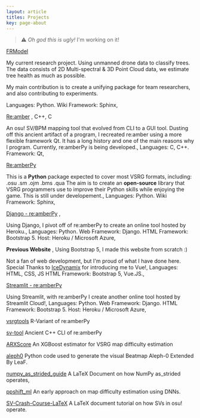 ```yaml
---
layout: article
titles: Projects
key: page-about
---
```


> :warning: _Oh god this is ugly!_
> I'm working on it!

[FRModel](https://github.com/Eve-ning/FRModel)

My current research project. Using unmanned drone data to
classify trees. The data consists of 2D Multi-spectral & 3D Point Cloud data,
we estimate tree health as much as possible.

My main contribution is to create a unifying package for team researchers,
and also contributing to experiments.

Languages: Python. Wiki Framework: Sphinx,

[Re:amber](https://github.com/Eve-ning/reamber)
<i class="fab fa-github"></i>,
C++, C

An osu! SV/BPM mapping tool that evolved from CLI to a GUI tool.
Dusting off this ancient artifact of a program, I recreated re:amber using
a more flexible framework Qt.
It has a long history and one of the main reasons why I program.
Currently, <span class="font-monospace">re:amberPy</span> is being developed.,
Languages: C, C++. Framework: Qt,

[Re:amberPy](https://github.com/Eve-ning/reamberPy)
<i class="fab fa-github"></i>
<i class="fab fa-python"></i>

This is a <b>Python</b> package expected to cover most VSRG formats,
including: <span class="font-monospace">.osu .sm .ojm .bms .qua</span>
The aim is to create an <b>open-source</b> library that VSRG
programmers use to improve their Python skills while enjoying the game.
This is still under developement.,
Languages: Python.
Wiki Framework: Sphinx,

[Django - re:amberPy](https://evening-osu.herokuapp.com/analytics/render/)
<i class="fab fa-github"></i>
<i class="fab fa-python"></i>
<i class="fab fa-bootstrap"></i>
<i class="fab fa-html5"></i>
<i class="fas fa-cloud"></i>,

Using Django, I pivot off of <span class="font-monospace">re:amberPy</span>
to create an online tool hosted by Heroku.,
Languages: Python.
Web Framework: Django.
HTML Framework: Bootstrap 5.
Host: Heroku / Microsoft Azure,

**Previous Website** <i class="fab fa-bootstrap"></i> <i class="fab fa-html5"></i>
<i class="fas fa-cloud"></i> <i class="fab fa-vuejs"></i> <i class="fab fa-js"></i>,
Using Bootstrap 5, I made this website from scratch :)

Not a fan of web development, but I'm proud of what I have done here.
Special Thanks to
<a class="text-primary text-decoration-none" href="https://twitter.com/IceDynamix">
IceDynamix</a>
for introducing me to Vue!,
Languages: HTML, CSS, JS
HTML Framework: Bootstrap 5, Vue.JS.,

[Streamlit - re:amberPy](https://share.streamlit.io/eve-ning/streamlit-example/analysis.py)
<i class="fab fa-github"></i>
<i class="fab fa-python"></i>
<i class="fab fa-bootstrap"></i>
<i class="fab fa-html5"></i>
<i class="fas fa-cloud"></i>

Using Streamlit, with <span class="font-monospace">re:amberPy</span>
I create another online tool hosted by Streamlit Cloud!,
Languages: Python.
Web Framework: Django.
HTML Framework: Bootstrap 5.
Host: Heroku / Microsoft Azure,

[vsrgtools](https://github.com/Eve-ning/vsrgtools)
R-Variant of re:amberPy

[sv-tool](https://github.com/Eve-ning/sv-tool)
Ancient C++ CLI of re:amberPy

[ARXScore](https://github.com/Eve-ning/ARXScore)
An XGBoost estimator for VSRG map difficulty estimation

[aleph0](https://github.com/Eve-ning/aleph0)
Python code used to generate the visual Beatmap Aleph-0 Extended By LeaF.

[numpy_as_strided_guide](https://github.com/Eve-ning/numpy_as_strided_guide)
A LaTeX Document on how NumPy <span class="font-monospace">as_strided</span>
operates,

[ppshift_ml](https://github.com/Eve-ning/ppshift_ml)
An early approach on map difficulty estimation using DNNs.

[SV-Crash-Course-LaTeX](https://github.com/Eve-ning/SV-Crash-Course-LaTeX)
A LaTeX document tutorial on how SVs in osu! operate.
